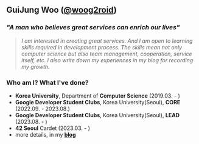 ## GuiJung Woo ([@woog2roid](https://woog2roid.dev))

### _**"A man who believes great services can enrich our lives"**_

> _I am interested in creating great services. And I am open to learning skills required in development process. The skills mean not only computer science but also team management, cooperation, service itself, etc. I also write down my experiences in my blog for recording my growth._

### Who am I? What I've done?

- __Korea University__, Department of __Computer Science__ (2019.03. - )
- __Google Developer Student Clubs__, Korea University(Seoul), __CORE__ (2022.09. - 2023.08.)
- __Google Developer Student Clubs__, Korea University(Seoul), __LEAD__ (2023.08. - )
- __42 Seoul__ Cardet (2023.03. - )
- more details, in my __[blog](https://woog2roid.dev)__

